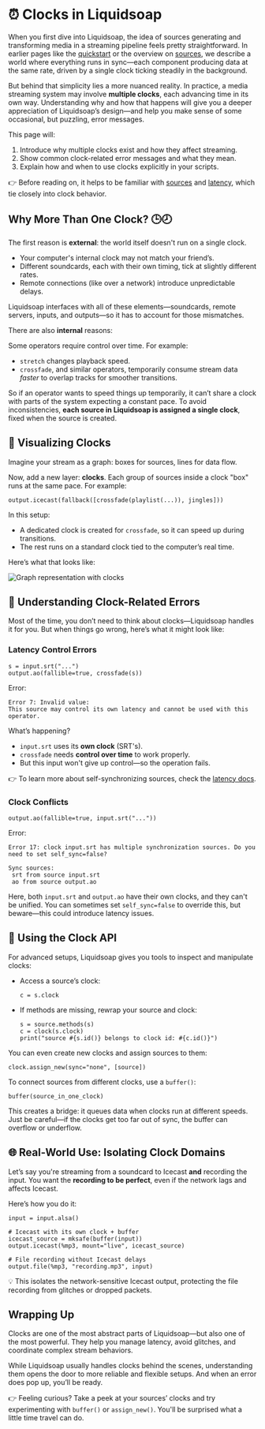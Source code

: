 # ⏰ Clocks in Liquidsoap

When you first dive into Liquidsoap, the idea of sources generating and transforming media in a streaming pipeline feels pretty straightforward. In earlier pages like the [quickstart](quick_start.html) or the overview on [sources](sources.html), we describe a world where everything runs in sync—each component producing data at the same rate, driven by a single clock ticking steadily in the background.

But behind that simplicity lies a more nuanced reality. In practice, a media streaming system may involve **multiple clocks**, each advancing time in its own way. Understanding why and how that happens will give you a deeper appreciation of Liquidsoap’s design—and help you make sense of some occasional, but puzzling, error messages.

This page will:

1. Introduce why multiple clocks exist and how they affect streaming.
2. Show common clock-related error messages and what they mean.
3. Explain how and when to use clocks explicitly in your scripts.

👉 Before reading on, it helps to be familiar with [sources](sources.html) and [latency](latency_control.html), which tie closely into clock behavior.

## Why More Than One Clock? 🕒🕗

The first reason is **external**: the world itself doesn't run on a single clock.

- Your computer's internal clock may not match your friend’s.
- Different soundcards, each with their own timing, tick at slightly different rates.
- Remote connections (like over a network) introduce unpredictable delays.

Liquidsoap interfaces with all of these elements—soundcards, remote servers, inputs, and outputs—so it has to account for those mismatches.

There are also **internal** reasons:

Some operators require control over time. For example:

- `stretch` changes playback speed.
- `crossfade`, and similar operators, temporarily consume stream data _faster_ to overlap tracks for smoother transitions.

So if an operator wants to speed things up temporarily, it can’t share a clock with parts of the system expecting a constant pace. To avoid inconsistencies, **each source in Liquidsoap is assigned a single clock**, fixed when the source is created.

## 🧠 Visualizing Clocks

Imagine your stream as a graph: boxes for sources, lines for data flow.

Now, add a new layer: **clocks**. Each group of sources inside a clock "box" runs at the same pace. For example:

```liquidsoap
output.icecast(fallback([crossfade(playlist(...)), jingles]))
```

In this setup:

- A dedicated clock is created for `crossfade`, so it can speed up during transitions.
- The rest runs on a standard clock tied to the computer’s real time.

Here’s what that looks like:

![Graph representation with clocks](/assets/img/graph_clocks.png)

## 🛑 Understanding Clock-Related Errors

Most of the time, you don’t need to think about clocks—Liquidsoap handles it for you. But when things go wrong, here’s what it might look like:

### Latency Control Errors

```liquidsoap
s = input.srt("...")
output.ao(fallible=true, crossfade(s))
```

Error:

```
Error 7: Invalid value:
This source may control its own latency and cannot be used with this operator.
```

What’s happening?

- `input.srt` uses its **own clock** (SRT's).
- `crossfade` needs **control over time** to work properly.
- But this input won't give up control—so the operation fails.

👉 To learn more about self-synchronizing sources, check the [latency docs](latency_control.html).

### Clock Conflicts

```liquidsoap
output.ao(fallible=true, input.srt("..."))
```

Error:

```
Error 17: clock input.srt has multiple synchronization sources. Do you need to set self_sync=false?

Sync sources:
 srt from source input.srt
 ao from source output.ao
```

Here, both `input.srt` and `output.ao` have their own clocks, and they can't be unified. You can sometimes set `self_sync=false` to override this, but beware—this could introduce latency issues.

## 🧰 Using the Clock API

For advanced setups, Liquidsoap gives you tools to inspect and manipulate clocks:

- Access a source’s clock:

  ```liquidsoap
  c = s.clock
  ```

- If methods are missing, rewrap your source and clock:

  ```liquidsoap
  s = source.methods(s)
  c = clock(s.clock)
  print("source #{s.id()} belongs to clock id: #{c.id()}")
  ```

You can even create new clocks and assign sources to them:

```liquidsoap
clock.assign_new(sync="none", [source])
```

To connect sources from different clocks, use a `buffer()`:

```liquidsoap
buffer(source_in_one_clock)
```

This creates a bridge: it queues data when clocks run at different speeds. Just be careful—if the clocks get too far out of sync, the buffer can overflow or underflow.

## 🌐 Real-World Use: Isolating Clock Domains

Let’s say you're streaming from a soundcard to Icecast **and** recording the input. You want the **recording to be perfect**, even if the network lags and affects Icecast.

Here’s how you do it:

```liquidsoap
input = input.alsa()

# Icecast with its own clock + buffer
icecast_source = mksafe(buffer(input))
output.icecast(%mp3, mount="live", icecast_source)

# File recording without Icecast delays
output.file(%mp3, "recording.mp3", input)
```

💡 This isolates the network-sensitive Icecast output, protecting the file recording from glitches or dropped packets.

## Wrapping Up

Clocks are one of the most abstract parts of Liquidsoap—but also one of the most powerful. They help you manage latency, avoid glitches, and coordinate complex stream behaviors.

While Liquidsoap usually handles clocks behind the scenes, understanding them opens the door to more reliable and flexible setups. And when an error does pop up, you’ll be ready.

👉 Feeling curious? Take a peek at your sources’ clocks and try experimenting with `buffer()` or `assign_new()`. You'll be surprised what a little time travel can do.
